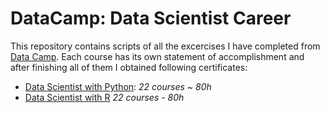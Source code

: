 # DataCamp: Data Scientist Career

This repository contains scripts of all the excercises I have completed from [Data Camp](https://www.datacamp.com/home). Each course has its own statement of accomplishment and after finishing all of them I obtained following certificates:
- [Data Scientist with Python](https://github.com/LorenzoChavez/DataCamp-Data-Scientist/blob/master/data-science-with-python.pdf): *22 courses ~ 80h*
- [Data Scientist with R](https://github.com/LorenzoChavez/DataCamp-Data-Scientist/blob/master/data-science-with-R.pdf) *22  courses - 80h*
